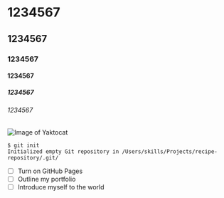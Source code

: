 # 1234567
## 1234567
### 1234567
#### 1234567
##### 1234567
###### 1234567
![Image of Yaktocat](https://octodex.github.com/images/yaktocat.png)
```
$ git init
Initialized empty Git repository in /Users/skills/Projects/recipe-repository/.git/
```
- [ ] Turn on GitHub Pages
- [ ] Outline my portfolio
- [ ] Introduce myself to the world
